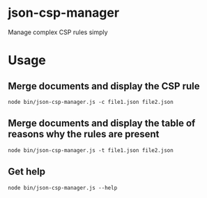 # json-csp-manager
Manage complex CSP rules simply

# Usage

## Merge documents and display the CSP rule
```Shell
node bin/json-csp-manager.js -c file1.json file2.json
```

## Merge documents and display the table of reasons why the rules are present
```Shell
node bin/json-csp-manager.js -t file1.json file2.json
```

## Get help
```Shell
node bin/json-csp-manager.js --help
```
